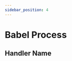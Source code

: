 ```yaml
---
sidebar_position: 4
---
```


# Babel Process
<!-- Process Id here wrapped in ``, leave a placeholder as it is not available at the time of writing -->
<!-- 2 sentence intro -->

<!-- For each of the handlers in the process -->
  ## Handler Name
  <!-- 1 sentence intro -->
  <!-- A markdown table with the columns below. -->
  <!-- | Tag | Type | Required | Description | -->
  <!-- | --------------- | --------------- | --------------- | --------------- | -->
  <!-- The description should have a max of 25 words. 2 sentences max. -->
  <!-- An example ao.send({}) request of that handler in a lua code block -->
